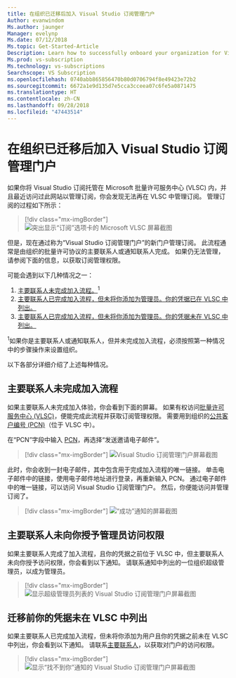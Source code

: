 ```yaml
---
title: 在组织已迁移后加入 Visual Studio 订阅管理门户
Author: evanwindom
Ms.author: jaunger
Manager: evelynp
Ms.date: 07/12/2018
Ms.topic: Get-Started-Article
Description: Learn how to successfully onboard your organization for Visual Studio subscriptions after migrating to the administration portal.
Ms.prod: vs-subscription
Ms.technology: vs-subscriptions
Searchscope: VS Subscription
ms.openlocfilehash: 0740abb865856470b80d0706794f8e49423e72b2
ms.sourcegitcommit: 6672a1e9d135d7e5cca3cceea07c6fe5a0871475
ms.translationtype: HT
ms.contentlocale: zh-CN
ms.lasthandoff: 09/28/2018
ms.locfileid: "47443514"
---
```

# <a name="onboard-to-the-visual-studio-subscriptions-administration-portal-after-your-organization-was-migrated"></a>在组织已迁移后加入 Visual Studio 订阅管理门户 

如果你将 Visual Studio 订阅托管在 Microsoft 批量许可服务中心 (VLSC) 内，并且最近访问过此网站以管理订阅，你会发现无法再在 VLSC 中管理订阅。 管理订阅的过程如下所示：
> [!div class="mx-imgBorder"]
> ![突出显示“订阅”选项卡的 Microsoft VLSC 屏幕截图](_img/post-migration-onboarding/vlsc-subscriptions.png)

但是，现在通过称为“Visual Studio 订阅管理门户”的新门户管理订阅。 此流程通常是由组织的批量许可协议的主要联系人或通知联系人完成。 如果仍无法管理，请参阅下面的信息，以获取订阅管理权限。 

可能会遇到以下几种情况之一：
1.  [主要联系人未完成加入流程。](#Onboarding-not-completed-by-Primary-Contact)<sup>1</sup> 
2.  [主要联系人已完成加入流程，但未将你添加为管理员。你的凭据已在 VLSC 中列出。](#Primary-Contact-did-not-provide-you-administrator-access) 
3.  [主要联系人已完成加入流程，但未将你添加为管理员。你的凭据未在 VLSC 中列出。](#Your-credentials-were-not-listed-in-VLSC-prior-to-migration)  

<sup>1</sup>如果你是主要联系人或通知联系人，但并未完成加入流程，必须按照第一种情况中的步骤操作来设置组织。 

以下各部分详细介绍了上述每种情况。 

## <a name="onboarding-not-completed-by-primary-contact"></a>主要联系人未完成加入流程

如果主要联系人未完成加入体验，你会看到下面的屏幕。 如果有权访问[批量许可服务中心 (VLSC)](https://www.microsoft.com/Licensing/servicecenter/default.aspx)，便能完成此流程并获取订阅管理权限。 需要用到组织的[公共客户编号 (PCN)](find-pcn.md)（位于 VLSC 中）。 

在“PCN”字段中输入 [PCN](find-pcn.md)，再选择“发送邀请电子邮件”。 
> [!div class="mx-imgBorder"]
> ![Visual Studio 订阅管理门户屏幕截图](_img/post-migration-onboarding/send-invitation.png)

此时，你会收到一封电子邮件，其中包含用于完成加入流程的唯一链接。 单击电子邮件中的链接，使用电子邮件地址进行登录，再重新输入 PCN。 通过电子邮件中的唯一链接，可以访问 Visual Studio 订阅管理门户。 然后，你便能访问并管理订阅了。 
> [!div class="mx-imgBorder"]
> ![“成功”通知的屏幕截图](_img/post-migration-onboarding/email-success.png)


## <a name="primary-contact-did-not-provide-you-administrator-access"></a>主要联系人未向你授予管理员访问权限

如果主要联系人完成了加入流程，且你的凭据之前位于 VLSC 中，但主要联系人未向你授予访问权限，你会看到以下通知。 请联系通知中列出的一位组织超级管理员，以成为管理员。
> [!div class="mx-imgBorder"]
> ![显示超级管理员列表的 Visual Studio 订阅管理门户屏幕截图](_img/post-migration-onboarding/admin-list.png)

## <a name="your-credentials-were-not-listed-in-vlsc-prior-to-migration"></a>迁移前你的凭据未在 VLSC 中列出

如果主要联系人已完成加入流程，但未将你添加为用户且你的凭据之前未在 VLSC 中列出，你会看到以下通知。 请联系[主要联系人](find-primary-contact.md)，以获取对门户的访问权限。 
> [!div class="mx-imgBorder"]
> ![显示“找不到你”通知的 Visual Studio 订阅管理门户屏幕截图](_img/post-migration-onboarding/cant-find-you.png)